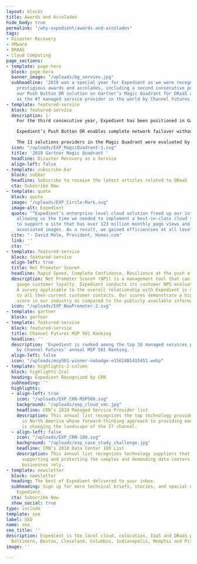 ```yaml
---
layout: blocks
title: Awards and Accolades
hide_body: true
permalink: "/why-expedient/awards-and-accolades"
tags:
- Disaster Recovery
- VMware
- DRAAS
- Cloud Computing
page_sections:
- template: page-hero
  block: page-hero
  banner_image: "/uploads/bg_servies.jpg"
  subheadline: '2018 was a special year for Expedient as we were recognized for multiple
    prestigious awards and accolades, including a second consecutive positioning of
    our Push Button DR solution on Gartner’s Magic Quadrant for DRaaS and our ranking
    as the #7 managed service provider in the world by Channel Futures MSP 501 Ranking.'
- template: featured-service
  block: featured-service
  description: |-
    For the third consecutive year, Expedient has been positioned in Gartner’s Magic Quadrant for Disaster Recovery as a Service.

    Expedient’s Push Button DR enables complete network failover without IP and DNS changes and with a sub-10 minute RTO – keeping your business running in the most critical times.

    The 11 solutions providers in the Magic Quadrant were evaluated by Gartner analysts on several criteria, including completeness of vision and ability to execute solutions.
  icon: "/uploads/EXP_MagicQuadrant-1.svg"
  title: '2019 Gartner Magic Quadrant '
  headline: Disaster Recovery as a Service
  align-left: false
- template: subscribe-bar
  block: subbar
  headline: Subscribe to receive the latest articles related to DRaaS
  cta: Subscribe Now
- template: quote
  block: quote
  image: "/uploads/EXP_Circle-Mark.svg"
  image-alt: Expedient
  quote: "“Expedient’s enterprise level cloud solution freed up our internal resources,
    allowing us the time we needed to implement a best-in-class cloud services platform
    to support a site that has over 123 million monthly page views and 2.6 billion
    associated images. As a result, we gained efficiencies at all levels.”"
  cite: "- David Mele, President, Homes.com"
  link: ''
  cta: ''
- template: featured-service
  block: featured-service
  align-left: true
  title: Net Promoter Score®
  headline: Rapid Speed, Complete Confidence, Resilience at the push of a button
  description: Net Promoter Score® (NPS) is a management tool that can be used to
    gauge customer loyalty. Expedient conducts its customer NPS evaluation annually.
    A survey applicable to the overall relationship with Expedient is distributed
    to all then-current customer contacts. Our scores demonstrate a higher-than-average
    score in our industry as compared to the publicly available information.
  icon: "/uploads/EXP_NewPromoter-2.svg"
- template: gartner
  block: gartner
- template: featured-service
  block: featured-service
  title: Channel Futures MSP 501 Ranking
  headline: ''
  description: 'Expedient is ranked among the top 10 managed services providers worldwide
    by Channel Futures’ annual MSP 501 Ranking. '
  align-left: false
  icon: "/uploads/msp501-winner-nobadge-e1562485415451.webp"
- template: highlights-2-column
  block: highlights-2col
  heading: Expedient Recognized by CRN
  subheading: ''
  highlights:
  - align-left: true
    icon: "/uploads/EXP_CRN-MSP500.svg"
    background: "/uploads/exp_cloud_vmc.jpg"
    headline: CRN’s 2019 Managed Service Provider list
    description: This annual list recognizes the top technology providers and consultants
      in North America whose forward-thinking approach to providing managed services
      is changing the landscape of the IT channel.
  - align-left: false
    icon: "/uploads/EXP_CRN-100.svg"
    background: "/uploads/exp_case_study_challenge.jpg"
    headline: CRN’s 2018 Data Center 100 List
    description: This annual list recognizes technology suppliers that excel at powering,
      supporting and protecting the complex and demanding data centers on which today’s
      businesses rely.
- template: newsletter
  block: newsletter
  heading: The best of Expedient delivered to your inbox.
  subheading: Sign up for more technical briefs, stories, and special offers from
    Expedient.
  cta: Subscribe Now
  show_social: true
type: include
template: seo
label: SEO
name: seo
seo_title: ''
description: Expedient is the local cloud, colocation, IaaS and DRaaS provider in
  Baltimore, Boston, Cleveland, Columbus, Indianapolis, Memphis and Pittsburgh.
image: ''

---
```

